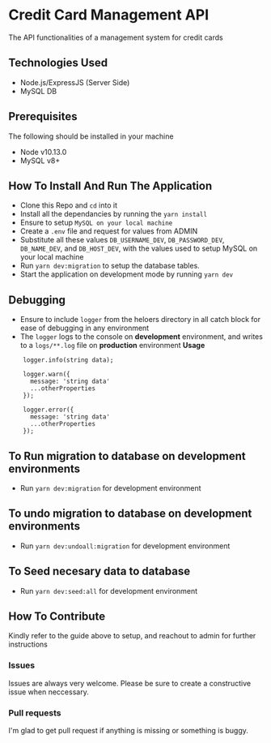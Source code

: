 # Credit Card Management API

The API functionalities of a management system for credit cards

## Technologies Used
- Node.js/ExpressJS (Server Side)
- MySQL DB

## Prerequisites
The following should be installed in your machine
- Node v10.13.0
- MySQL v8+

## How To Install And Run The Application
* Clone this Repo and `cd` into it
* Install all the dependancies by running the `yarn install`
* Ensure to setup  `MySQL on your local machine`
* Create a `.env` file and request for values from ADMIN
* Substitute all these values `DB_USERNAME_DEV`, `DB_PASSWORD_DEV`, `DB_NAME_DEV`, and `DB_HOST_DEV`, with the values used to setup MySQL on your local machine
* Run `yarn dev:migration` to setup the database tables.
* Start the application on development mode by running `yarn dev`

## Debugging
- Ensure to include `logger` from the heloers directory in all catch block for ease of debugging in any environment
- The `logger` logs to the console on **development** environment, and writes to a `logs/**.log` file on **production** environment
**Usage**
```
    logger.info(string data);

    logger.warn({
      message: 'string data'
      ...otherProperties
    });

    logger.error({
      message: 'string data'
      ...otherProperties
    });
```


## To Run migration to database on development environments
* Run `yarn dev:migration` for development environment

## To undo migration to database on development environments
* Run `yarn dev:undoall:migration` for development environment

## To Seed necesary data to database
* Run `yarn dev:seed:all` for development environment

## How To Contribute
Kindly refer to the guide above to setup, and reachout to admin for further instructions

### Issues
Issues are always very welcome. Please be sure to create a constructive issue when neccessary.

### Pull requests
I'm glad to get pull request if anything is missing or something is buggy.
